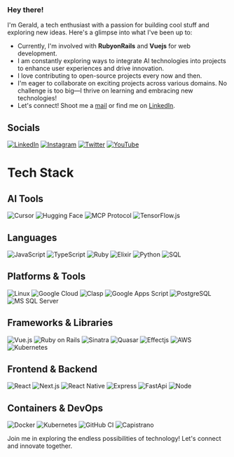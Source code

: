 ### Hey there! 

I'm Gerald, a tech enthusiast with a passion for building cool stuff and exploring new ideas. Here's a glimpse into what I've been up to:

- Currently, I'm involved with **RubyonRails** and **Vuejs** for web development.
- I am constantly exploring ways to integrate AI technologies into projects to enhance user experiences and drive innovation.
- I love contributing to open-source projects every now and then.
- I'm eager to collaborate on exciting projects across various domains. No challenge is too big—I thrive on learning and embracing new technologies!
- Let's connect! Shoot me a [mail](mailto:geraldaddey@yahoo.com)
 or find me on [LinkedIn](https://www.linkedin.com/in/geraldaddey/).

## Socials

[![LinkedIn](https://img.shields.io/badge/LinkedIn-Connect-blue)](https://www.linkedin.com/in/geraldaddey/) [![Instagram](https://img.shields.io/badge/Instagram-Follow-orange)](https://www.instagram.com/__quansah/) [![Twitter](https://img.shields.io/badge/Twitter-Follow-blue)](https://x.com/geraldaddey) [![YouTube](https://img.shields.io/badge/YouTube-Subscribe-red)](https://www.youtube.com/c/QuansahTVchannel)

# Tech Stack

## AI Tools
![Cursor](https://img.shields.io/badge/Cursor-0475B5?style=for-the-badge)
![Hugging Face](https://img.shields.io/badge/Hugging_Face-FFD166?style=for-the-badge)
![MCP Protocol](https://img.shields.io/badge/MCP_Protocol-00427E?style=for-the-badge)
![TensorFlow.js](https://img.shields.io/badge/TensorFlow.js-FF6F00?style=for-the-badge)

## Languages
![JavaScript](https://img.shields.io/badge/-JavaScript-yellow?style=for-the-badge&logo=javascript&logoColor=white)
![TypeScript](https://img.shields.io/badge/-TypeScript-007ACC?style=for-the-badge&logo=typescript&logoColor=white)
![Ruby](https://img.shields.io/badge/-Ruby-CC342D?style=for-the-badge&logo=ruby&logoColor=white)
![Elixir](https://img.shields.io/badge/-Elixir-4B275F?style=for-the-badge&logo=elixir&logoColor=white)
![Python](https://img.shields.io/badge/-Python-3776AB?style=for-the-badge&logo=python&logoColor=white)
![SQL](https://img.shields.io/badge/SQL-025E8C?style=for-the-badge&logo=amazon-dynamodb&logoColor=white)

## Platforms & Tools
![Linux](https://img.shields.io/badge/-Linux-FCC624?style=for-the-badge&logo=linux&logoColor=black)
![Google Cloud](https://img.shields.io/badge/Google%20Cloud-4285F4?style=for-the-badge&logo=google-cloud&logoColor=white)
![Clasp](https://img.shields.io/badge/-Clasp-4285F4?style=for-the-badge&logo=google&logoColor=white)
![Google Apps Script](https://img.shields.io/badge/-Google%20Apps%20Script-34A853?style=for-the-badge&logo=google&logoColor=white)
![PostgreSQL](https://img.shields.io/badge/-PostgreSQL-336791?style=for-the-badge&logo=postgresql&logoColor=white)
![MS SQL Server](https://img.shields.io/badge/-MS%20SQL%20Server-CC2927?style=for-the-badge&logo=microsoft-sql-server&logoColor=white)

## Frameworks & Libraries
![Vue.js](https://img.shields.io/badge/Vue.js-4FC08D?style=for-the-badge&logo=vue.js&logoColor=white)
![Ruby on Rails](https://img.shields.io/badge/-Ruby%20on%20Rails-CC0000?style=for-the-badge&logo=ruby-on-rails&logoColor=white)
![Sinatra](https://img.shields.io/badge/-Sinatra-CC342D?style=for-the-badge&logo=sinatra&logoColor=white)
![Quasar](https://img.shields.io/badge/Quasar-1976D2?style=for-the-badge&logo=quasar&logoColor=white)
![Effectjs](https://img.shields.io/badge/-Effectjs-FF4081?style=for-the-badge&logo=effectjs&logoColor=white)
![AWS](https://img.shields.io/badge/AWS-232F3E?style=for-the-badge&logo=amazon-aws&logoColor=white)
![Kubernetes](https://img.shields.io/badge/Kubernetes-326CE5?style=for-the-badge&logo=kubernetes&logoColor=white)

## Frontend & Backend
![React](https://img.shields.io/badge/-React-61DAFB?style=for-the-badge&logo=react&logoColor=white)
![Next.js](https://img.shields.io/badge/Next.js-000000?style=for-the-badge&logo=next.js&logoColor=white)
![React Native](https://img.shields.io/badge/React_Native-61DAFB?style=for-the-badge&logo=react&logoColor=white)
![Express](https://img.shields.io/badge/Express.js-000000?style=for-the-badge&logo=express&logoColor=white)
![FastApi](https://img.shields.io/badge/-FastAPI-009688?style=for-the-badge&logo=fastapi&logoColor=white)
![Node](https://img.shields.io/badge/-Node.js-43853D?style=for-the-badge&logo=node.js&logoColor=white)

## Containers & DevOps
![Docker](https://img.shields.io/badge/Docker-2496ED?style=for-the-badge&logo=docker&logoColor=white)
![Kubernetes](https://img.shields.io/badge/Kubernetes-326CE5?style=for-the-badge&logo=kubernetes&logoColor=white)
![GitHub CI](https://img.shields.io/badge/GitHub%20CI-181717?style=for-the-badge&logo=github&logoColor=white)
![Capistrano](https://img.shields.io/badge/Capistrano-E03C31?style=for-the-badge&logo=capistrano&logoColor=white)




Join me in exploring the endless possibilities of technology! Let's connect and innovate together.
